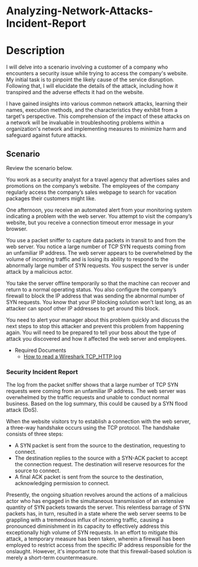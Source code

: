 # Analyzing-Network-Attacks-Incident-Report
<h1>Description</h1>

I will delve into a scenario involving a customer of a company who encounters a security issue while trying to access the company's website. My initial task is to pinpoint the likely cause of the service disruption. Following that, I will elucidate the details of the attack, including how it transpired and the adverse effects it had on the website.

I have gained insights into various common network attacks, learning their names, execution methods, and the characteristics they exhibit from a target's perspective. This comprehension of the impact of these attacks on a network will be invaluable in troubleshooting problems within a organization's network and implementing measures to minimize harm and safeguard against future attacks.


<h2>Scenario</h2>

Review the scenario below.

You work as a security analyst for a travel agency that advertises sales and promotions on the company’s website. The employees of the company regularly access the company’s sales webpage to search for vacation packages their customers might like.

One afternoon, you receive an automated alert from your monitoring system indicating a problem with the web server. You attempt to visit the company’s website, but you receive a connection timeout error message in your browser.

You use a packet sniffer to capture data packets in transit to and from the web server. You notice a large number of TCP SYN requests coming from an unfamiliar IP address. The web server appears to be overwhelmed by the volume of incoming traffic and is losing its ability to respond to the abnormally large number of SYN requests. You suspect the server is under attack by a malicious actor.

You take the server offline temporarily so that the machine can recover and return to a normal operating status. You also configure the company’s firewall to block the IP address that was sending the abnormal number of SYN requests. You know that your IP blocking solution won’t last long, as an attacker can spoof other IP addresses to get around this block. 

You need to alert your manager about this problem quickly and discuss the next steps to stop this attacker and prevent this problem from happening again. You will need to be prepared to tell your boss about the type of attack you discovered and how it affected the web server and employees.

- <a> Required Documents </a>
  - [How to read a Wireshark TCP_HTTP log](https://github.com/malikaii99/Analyzing-Network-Attacks-IncidentReport/blob/303098a8fa4b32fd23f0aab146776969cf31dbf9/How%20to%20read%20a%20Wireshark%20TCP_HTTP%20log.docx)


<h3>Security Incident Report</h3>

The log from the packet sniffer shows that a large number of TCP SYN requests were coming from an unfamiliar IP address. The web server was overwhelmed by the traffic requests and unable to conduct normal business. Based on the log summary, this could be caused by a SYN flood attack (DoS).

When the website visitors try to establish a connection with the web server, a three-way handshake occurs using the TCP protocol. The handshake consists of three steps: 

  - A SYN packet is sent from the source to the destination, requesting to connect.
  - The destination replies to the source with a SYN-ACK packet to accept the connection request. The destination will reserve resources for the source to connect.
  - A final ACK packet is sent from the source to the destination, acknowledging permission to connect.

Presently, the ongoing situation revolves around the actions of a malicious actor who has engaged in the simultaneous transmission of an extensive quantity of SYN packets towards the server. This relentless barrage of SYN packets has, in turn, resulted in a state where the web server seems to be grappling with a tremendous influx of incoming traffic, causing a pronounced diminishment in its capacity to effectively address this exceptionally high volume of SYN requests. In an effort to mitigate this attack, a temporary measure has been taken, wherein a firewall has been employed to restrict access from the specific IP address responsible for the onslaught. However, it's important to note that this firewall-based solution is merely a short-term countermeasure.


